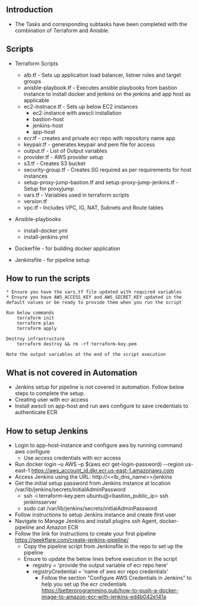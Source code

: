## Introduction
- The Tasks and corresponding subtasks have been completed with the combination of Terraform and Anisble. 
    
## Scripts
- Terraform Scripts
    - alb.tf - Sets up application load balancer, listner rules and target groups
    - anisble-playbook.tf - Executes ansible playbooks from bastion instance to install docker and jenkins on the jenkins and app host as applicable
    - ec2-instnace.tf - Sets up below EC2 instances
        - ec2-instance with awscli installation 
        - bastion-host
        - jenkins-host
        - app-host
    - ecr.tf - creates and private ecr repo with repository name app
    - keypair.tf -  generates keypair and pem file for access
    - output.tf - List of Output variables
    - provider.tf -  AWS provider setup
    - s3.tf - Creates S3 bucket  
    - security-group.tf -  Creates SG required as per requirements for host instances
    - setup-proxy-jump-bastion.tf and setup-proxy-jump-jenkins.tf -  Setup for proxyjump
    - vars.tf -  Variables used in terraform scripts
    - version.tf
    - vpc.tf - Includes VPC, IG, NAT, Subnets and Route tables
- Ansible-playbooks
    - install-docker.yml
    - install-jenkins.yml

- Dockerfile - for building docker application
- Jenkinsfile - for pipeline setup

## How to run the scripts
```
* Ensure you have the vars.tf file updated with required variables
* Ensure you have AWS_ACCESS_KEY and AWS_SECRET_KEY updated in the default values or be ready to provide them when you run the script

Run below commands
    terraform init
    terraform plan
    terraform apply

Destroy infrastructure
    terraform destroy && rm -rf terraform-key.pem

Note the output variables at the end of the script execution
```

## What is not covered in Automation
- Jenkins setup for pipeline is not covered in automation. Follow below steps to complete the setup.
- Creating user with ecr access
- Install awscli on app-host and run aws configure to save credentials to authenticate ECR

## How to setup Jenkins

- Login to app-host-instance and configure aws by running command aws configure
    - Use access credentials with ecr access
- Run docker login –u AWS –p $(aws ecr get-login-password) --region us-east-1 https://aws_account_id.dkr.ecr.us-east-1.amazonaws.com
- Access Jenkins using the URL: http://<<lb_dns_name>>/jenkins
- Get the initial setup password from Jenkins instance at location /var/lib/jenkins/secrets/initialAdminPassword
    - ssh -i terraform-key.pem ubuntu@<bastion_public_ip> ssh jenkinsserver 
    - sudo cat /var/lib/jenkins/secrets/initialAdminPassword 
- Follow instructions to setup Jenkins instance and create first user
- Navigate to Manage Jenkins and install plugins ssh Agent, docker-pipeline and Amazon ECR
- Follow the link for instructions to create your first pipeline https://geekflare.com/create-jenkins-pipeline/
    - Copy the pipeline script from Jenkinsfile in the repo to set up the pipeline
    - Ensure to update the below lines before execution in the script
        - registry = 'provide the output variable of ecr repo here'
        - registryCredential = 'name of aws ecr repo credentials'
            - Follow the section "Configure AWS Credentials in Jenkins" to help you set up the ecr credentials https://betterprogramming.pub/how-to-push-a-docker-image-to-amazon-ecr-with-jenkins-ed4b042e141a
